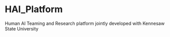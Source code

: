 # HAI_Platform
 Human AI Teaming and Research platform jointly developed with Kennesaw State University
